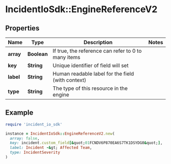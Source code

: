 # IncidentIoSdk::EngineReferenceV2

## Properties

| Name | Type | Description | Notes |
| ---- | ---- | ----------- | ----- |
| **array** | **Boolean** | If true, the reference can refer to 0 to many items |  |
| **key** | **String** | Unique identifier of field will set |  |
| **label** | **String** | Human readable label for the field (with context) |  |
| **type** | **String** | The type of this resource in the engine |  |

## Example

```ruby
require 'incident_io_sdk'

instance = IncidentIoSdk::EngineReferenceV2.new(
  array: false,
  key: incident.custom_field[&quot;01FCNDV6P870EA6S7TK1DSYDG0&quot;],
  label: Incident -&gt; Affected Team,
  type: IncidentSeverity
)
```

